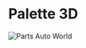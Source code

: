 # Palette 3D
![Parts Auto World](https://github.com/simonmwangi/Palette-3D/assets/33296663/74b9ffc7-0bd8-4558-95b7-ef90fa133e5c)
